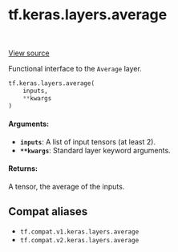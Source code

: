 <div itemscope itemtype="http://developers.google.com/ReferenceObject">
<meta itemprop="name" content="tf.keras.layers.average" />
<meta itemprop="path" content="Stable" />
</div>

# tf.keras.layers.average

<!-- Insert buttons and diff -->

<table class="tfo-notebook-buttons tfo-api" align="left">
</table>

<a target="_blank" href="/code/stable/tensorflow/python/keras/layers/merge.py">View source</a>



Functional interface to the `Average` layer.

``` python
tf.keras.layers.average(
    inputs,
    **kwargs
)
```



<!-- Placeholder for "Used in" -->


#### Arguments:


* <b>`inputs`</b>: A list of input tensors (at least 2).
* <b>`**kwargs`</b>: Standard layer keyword arguments.


#### Returns:

A tensor, the average of the inputs.


## Compat aliases

* `tf.compat.v1.keras.layers.average`
* `tf.compat.v2.keras.layers.average`


